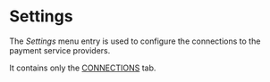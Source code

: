 # Settings

The *Settings* menu entry is used to configure the connections to the payment service providers.

It contains only the [CONNECTIONS](08a_Connections.md) tab.